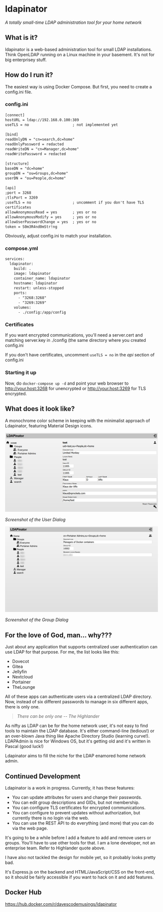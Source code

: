 # ldapinator
_A totally small-time LDAP administration tool for your home network_

## What is it?
ldapinator is a web-based administration tool for small LDAP installations. Think OpenLDAP running on a Linux machine in your basement. It's not for big enterprisey stuff.

## How do I run it?
The easiest way is using Docker Compose. But first, you need to create a config.ini file.

### config.ini
```
[connect]
hostURL = ldap://192.168.0.100:389
useTLS = no                    ; not implemented yet

[bind]
readOnlyDN = "cn=search,dc=home"
readOnlyPassword = redacted
readWriteDN = "cn=Manager,dc=home"
readWritePassword = redacted

[structure]
baseDN = "dc=home"
groupDN = "ou=Groups,dc=home"
userDN = "ou=People,dc=home"

[api]
;port = 3268
;tlsPort = 3269
;useTLS = no                   ; uncomment if you don't have TLS certificates
allowAnonymousRead = yes       ; yes or no
allowAnonymousModify = yes     ; yes or no
allowUserPasswordChange = yes  ; yes or no
token = S0m3R4nd0mStr!ng
```

Obviously, adjust config.ini to match your installation.

### compose.yml
```
services:
  ldapinator:
    build: .
    image: ldapinator
    container_name: ldapinator
    hostname: ldapinator
    restart: unless-stopped
    ports:
      - "3268:3268"
      - "3269:3269"
    volumes:
      - ./config:/app/config
```

### Certificates
If you want encrypted communications, you'll need a server.cert and matching server.key in ./config (the same directory where you created config.ini

If you don't have certificates, uncomment `useTLS = no` in the _api_ section of config.ini

### Starting it up
Now, do `docker-compose up -d` and point your web browser to http://your.host:3268 for unencrypted or http://your.host:3269 for TLS encrypted.

## What does it look like?
A monochrome color scheme in keeping with the minimalist approach of Ldapinator, featuring Material Design icons.

![User Dialog](https://github.com/DavesCodeMusings/ldapinator/blob/main/docs/images/LDAPinator_User_Dialog.jpg)

_Screenshot of the User Dialog_


![Group Dialog](https://github.com/DavesCodeMusings/ldapinator/blob/main/docs/images/LDAPinator_Group_Dialog.jpg)

_Screenshot of the Group Dialog_

## For the love of God, man... why???
Just about any application that supports centralized user authentication can use LDAP for that purpose. For me, the list looks like this:
* Dovecot
* Gitea
* Jellyfin
* Nextcloud
* Portainer
* TheLounge

All of these apps can authenticate users via a centralized LDAP directory. Now, instead of six different passwords to manage in six different apps, there is only one.

> _There can be only one -- The Highlander_

As nifty as LDAP can be for the home network user, it's not easy to find tools to maintain the LDAP database. It's either command-line (tedious!) or an over-blown Java thing like Apache Directory Studio (learning curve!). LDAPAdmin is nice for Windows OS, but it's getting old and it's written in Pascal (good luck!)

Ldapinator aims to fill the niche for the LDAP enamored home network admin. 

## Continued Development
Ldapinator is a work in progress. Currently, it has these features:

* You can update attributes for users and change their passwords.
* You can edit group descriptions and GIDs, but not membership.
* You can configure TLS certificates for encrypted communications.
* You can configure to prevent updates without authorization, but currently there is no login via the web.
* You can use the REST API to do everything (and more) that you can do via the web page.

It's going to be a while before I add a feature to add and remove users or groups. You'll have to use other tools for that. I am a lone developer, not an enterprise team. Refer to Highlander quote above.

I have also not tackled the design for mobile yet, so it probably looks pretty bad.

It's Express.js on the backend and HTML/JavaScript/CSS on the front-end, so it should be fairly accessible if you want to hack on it and add features.

## Docker Hub
https://hub.docker.com/r/davescodemusings/ldapinator
